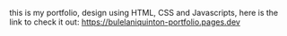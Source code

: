 this is my portfolio, design using HTML, CSS and Javascripts, here is the link to check it out: https://bulelaniquinton-portfolio.pages.dev
